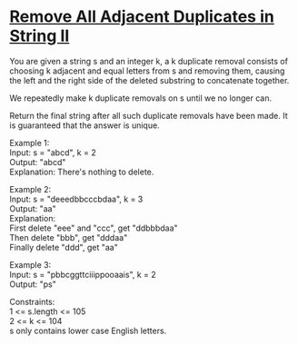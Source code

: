 # [Remove All Adjacent Duplicates in String II](https://leetcode.com/problems/remove-all-adjacent-duplicates-in-string-ii/)

You are given a string s and an integer k, a k duplicate removal consists of choosing k adjacent and equal letters from s and removing them, causing the left and the right side of the deleted substring to concatenate together.  

We repeatedly make k duplicate removals on s until we no longer can.  

Return the final string after all such duplicate removals have been made. It is guaranteed that the answer is unique.  

Example 1:  
Input: s = "abcd", k = 2  
Output: "abcd"   
Explanation: There's nothing to delete.  

Example 2:  
Input: s = "deeedbbcccbdaa", k = 3   
Output: "aa"  
Explanation:   
First delete "eee" and "ccc", get "ddbbbdaa"  
Then delete "bbb", get "dddaa"  
Finally delete "ddd", get "aa"  

Example 3:  
Input: s = "pbbcggttciiippooaais", k = 2  
Output: "ps"  
 
Constraints:   
1 <= s.length <= 105  
2 <= k <= 104       
s only contains lower case English letters.   